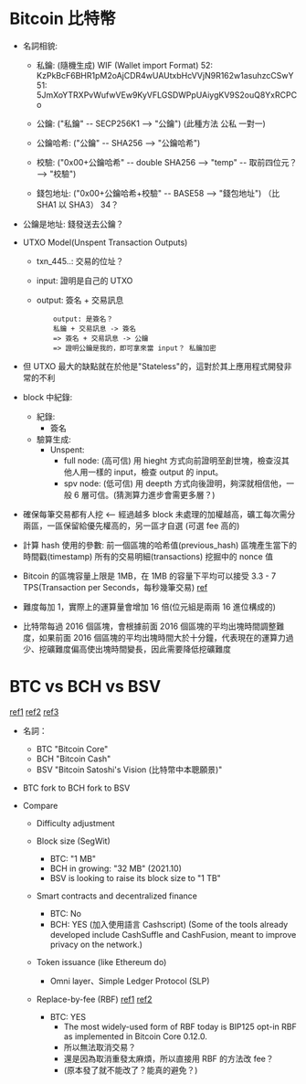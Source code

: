 # Bitcoin 比特幣

- 名詞相貌:

  - 私鑰: (隨機生成)
    WIF (Wallet import Format)
    52: KzPkBcF6BHR1pM2oAjCDR4wUAUtxbHcVVjN9R162w1asuhzcCSwY
    51: 5JmXoYTRXPvWufwVEw9KyVFLGSDWPpUAiygKV9S2ouQ8YxRCPCo

  - 公鑰: ("私鑰" -- SECP256K1 --> "公鑰") (此種方法 公私 一對一)

  - 公鑰哈希: ("公鑰" -- SHA256 --> "公鑰哈希")

  - 校驗: ("0x00+公鑰哈希" -- double SHA256 --> "temp" -- 取前四位元？ --> "校驗")

  - 錢包地址: ("0x00+公鑰哈希+校驗" -- BASE58 --> "錢包地址") （比 SHA1 以 SHA3）
    34？

- 公鑰是地址: 錢發送去公鑰？

- UTXO Model(Unspent Transaction Outputs)

  - txn_445..: 交易的位址？
  - input: 證明是自己的 UTXO
  - output: 簽名 + 交易訊息

            output: 是簽名？
            私鑰 + 交易訊息 -> 簽名
            => 簽名 + 交易訊息 -> 公鑰
            => 證明公鑰是我的，即可拿來當 input？ 私鑰加密

- 但 UTXO 最大的缺點就在於他是"Stateless"的，這對於其上應用程式開發非常的不利

- block 中紀錄:

  - 紀錄:
    - 簽名
  - 驗算生成:
    - Unspent:
      - full node: (高可信) 用 hieght 方式向前證明至創世塊，檢查沒其他人用一樣的 input，檢查 output 的 input。
      - spv node: (低可信) 用 deepth 方式向後證明，夠深就相信他，一般 6 層可信。(猜測算力進步會需更多層？)

- 確保每筆交易都有人挖 <-- 經過越多 block 未處理的加權越高，礦工每次需分兩區，一區保留給優先權高的，另一區才自選 (可選 fee 高的)

- 計算 hash 使用的參數:
  前一個區塊的哈希值(previous_hash)
  區塊產生當下的時間戳(timestamp)
  所有的交易明細(transactions)
  挖掘中的 nonce 值

- Bitcoin 的區塊容量上限是 1MB，在 1MB 的容量下平均可以接受 3.3 - 7 TPS(Transaction per Seconds，每秒幾筆交易)
  [ref](https://en.wikipedia.org/wiki/Bitcoin_scalability_problem)

- 難度每加 1，實際上的運算量會增加 16 倍(位元組是兩兩 16 進位構成的)

- 比特幣每過 2016 個區塊，會根據前面 2016 個區塊的平均出塊時間調整難度，如果前面 2016 個區塊的平均出塊時間大於十分鐘，代表現在的運算力過少、挖礦難度偏高使出塊時間變長，因此需要降低挖礦難度

# BTC vs BCH vs BSV

[ref1](https://matters.news/@janstockcoin/2021%E5%B9%B4%E4%B8%80%E5%A4%9C%E8%87%B4%E5%AF%8C-%E5%B8%82%E5%80%BC30%E5%84%84%E7%BE%8E%E5%85%83-%E4%BB%80%E9%BA%BC%E6%98%AF%E6%AF%94%E7%89%B9%E5%B9%A3sv-bsv-bafyreieg7wnspicnmoywooow3fi2eulab5m64iv43oke53trlfhtl7vd3m) [ref2](https://cointelegraph.com/blockchain-for-beginners/bitcoin-vs-bitcoin-cash-whats-the-difference-between-btc-and-bch) [ref3](https://www.ptt.cc/bbs/DigiCurrency/M.1547383190.A.E37.html)

- 名詞：

  - BTC "Bitcoin Core"
  - BCH "Bitcoin Cash"
  - BSV "Bitcoin Satoshi's Vision (比特幣中本聰願景)"

- BTC fork to BCH fork to BSV
- Compare

  - Difficulty adjustment

  - Block size (SegWit)

    - BTC: "1 MB"
    - BCH in growing: "32 MB" (2021.10)
    - BSV is looking to raise its block size to "1 TB"

  - Smart contracts and decentralized finance

    - BTC: No
    - BCH: YES (加入使用語言 Cashscript)
      (Some of the tools already developed include CashSuffle and CashFusion, meant to improve privacy on the network.)

  - Token issuance (like Ethereum do)

    - Omni layer、Simple Ledger Protocol (SLP)

  - Replace-by-fee (RBF) [ref1](https://github.com/bitcoin/bips/blob/master/bip-0125.mediawiki) [ref2](https://support.bitpay.com/hc/en-us/articles/360051205632-What-is-RBF-Replace-By-Fee-)
    - BTC: YES
      - The most widely-used form of RBF today is BIP125 opt-in RBF as implemented in Bitcoin Core 0.12.0.
      - 所以無法取消交易？
      - 還是因為取消重發太麻煩，所以直接用 RBF 的方法改 fee？
      - (原本發了就不能改了？能真的避免？)
